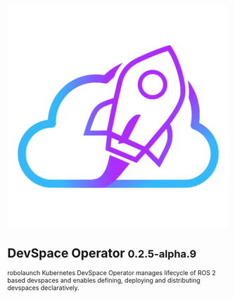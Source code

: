 

<!-- background image -->

![](https://raw.githubusercontent.com/robolaunch/trademark/main/logos/svg/rocket.svg)

# DevSpace Operator <small>0.2.5-alpha.9</small>

robolaunch Kubernetes DevSpace Operator manages lifecycle of ROS 2 based devspaces and enables defining, deploying and distributing devspaces declaratively.